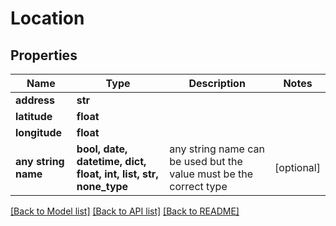 # Location


## Properties
Name | Type | Description | Notes
------------ | ------------- | ------------- | -------------
**address** | **str** |  | 
**latitude** | **float** |  | 
**longitude** | **float** |  | 
**any string name** | **bool, date, datetime, dict, float, int, list, str, none_type** | any string name can be used but the value must be the correct type | [optional]

[[Back to Model list]](../README.md#documentation-for-models) [[Back to API list]](../README.md#documentation-for-api-endpoints) [[Back to README]](../README.md)


